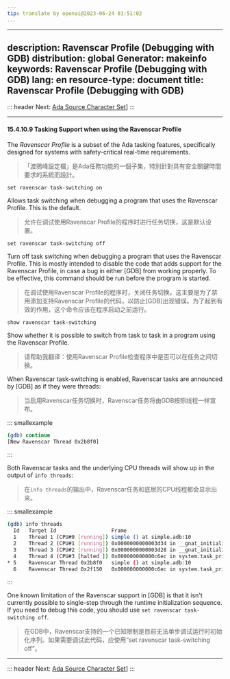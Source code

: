 ```yaml
---
tip: translate by openai@2023-06-24 01:51:02
...
```

---
description: Ravenscar Profile (Debugging with GDB)
distribution: global
Generator: makeinfo
keywords: Ravenscar Profile (Debugging with GDB)
lang: en
resource-type: document
title: Ravenscar Profile (Debugging with GDB)
---
::: header
Next: [Ada Source Character Set](Ada-Source-Character-Set.html#Ada-Source-Character-Set)]
:::

---

#### 15.4.10.9 Tasking Support when using the Ravenscar Profile


The *Ravenscar Profile* is a subset of the Ada tasking features, specifically designed for systems with safety-critical real-time requirements.

> 「渡鴉峰設定檔」是Ada任務功能的一個子集，特別針對具有安全關鍵時間要求的系統而設計。

`set ravenscar task-switching on`


Allows task switching when debugging a program that uses the Ravenscar Profile. This is the default.

> 允许在调试使用Ravenscar Profile的程序时进行任务切换，这是默认设置。

`set ravenscar task-switching off`


Turn off task switching when debugging a program that uses the Ravenscar Profile. This is mostly intended to disable the code that adds support for the Ravenscar Profile, in case a bug in either [GDB] from working properly. To be effective, this command should be run before the program is started.

> 在调试使用Ravenscar Profile的程序时，关闭任务切换。这主要是为了禁用添加支持Ravenscar Profile的代码，以防止[GDB]出现错误。为了起到有效的作用，这个命令应该在程序启动之前运行。

`show ravenscar task-switching`


Show whether it is possible to switch from task to task in a program using the Ravenscar Profile.

> 请帮助我翻译：使用Ravenscar Profile检查程序中是否可以在任务之间切换。


When Ravenscar task-switching is enabled, Ravenscar tasks are announced by [GDB] as if they were threads:

> 当启用Ravenscar任务切换时，Ravenscar任务将由GDB按照线程一样宣布。

::: smallexample

```bash
(gdb) continue
[New Ravenscar Thread 0x2b8f0]
```

:::


Both Ravenscar tasks and the underlying CPU threads will show up in the output of `info threads`:

> 在`info threads`的输出中，Ravenscar任务和底层的CPU线程都会显示出来。

::: smallexample

```bash
(gdb) info threads
  Id   Target Id                  Frame
  1    Thread 1 (CPU#0 [running]) simple () at simple.adb:10
  2    Thread 2 (CPU#1 [running]) 0x0000000000003d34 in __gnat_initialize_cpu_devices ()
  3    Thread 3 (CPU#2 [running]) 0x0000000000003d28 in __gnat_initialize_cpu_devices ()
  4    Thread 4 (CPU#3 [halted ]) 0x000000000000c6ec in system.task_primitives.operations.idle ()
* 5    Ravenscar Thread 0x2b8f0   simple () at simple.adb:10
  6    Ravenscar Thread 0x2f150   0x000000000000c6ec in system.task_primitives.operations.idle ()
```

:::


One known limitation of the Ravenscar support in [GDB] is that it isn't currently possible to single-step through the runtime initialization sequence. If you need to debug this code, you should use `set ravenscar task-switching off`.

> 在GDB中，Ravenscar支持的一个已知限制是目前无法单步调试运行时初始化序列。如果需要调试此代码，应使用“set ravenscar task-switching off”。

---

::: header
Next: [Ada Source Character Set](Ada-Source-Character-Set.html#Ada-Source-Character-Set)]
:::
